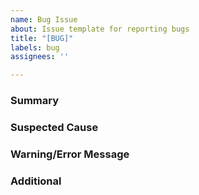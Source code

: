 ```yaml
---
name: Bug Issue
about: Issue template for reporting bugs
title: "[BUG]"
labels: bug
assignees: ''

---
```


<!---
This is a suggested bug issue template for tedana.

If there is other information that would be helpful to include, please don't hesitate to add it!
-->

<!-- 
Summarize the bug in 2-3 sentences

Update over time to include what additional discoveries have been made with respect to the bug
-->
### Summary

<!-- 
State functions or programs you suspect may be responsible if applicable
-->
### Suspected Cause

<!--
State the warning or error message if applicable
-->
### Warning/Error Message

<!--
If needed, place additional details below, such as OS, Python version/distribution, etc.
-->
### Additional

<!--
Don't forget to cross-reference other relevant issues via #
-->
